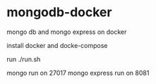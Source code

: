 # mongodb-docker
mongo db and mongo express on docker

install
docker and docke-compose

run
./run.sh

mongo run on 27017
mongo express run on 8081


